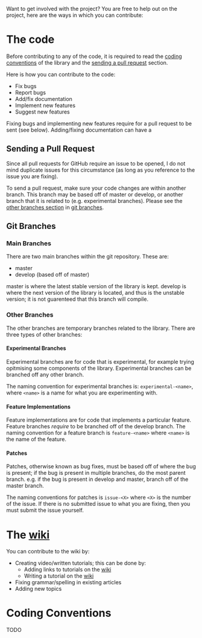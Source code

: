 Want to get involved with the project? You are free to help out on the project, here are the ways in which you can contribute:

# The code

Before contributing to any of the code, it is
required to read the [coding conventions](#coding-conventions)
of the library and the [sending a pull request](#sending-a-pull-request)
section.

Here is how you can contribute to the code:

- Fix bugs
- Report bugs
- Add/fix documentation
- Implement new features
- Suggest new features

Fixing bugs and implementing new features require for a pull
request to be sent (see below). Adding/fixing documentation
can have a 

## Sending a Pull Request

Since all pull requests for GitHub require
an issue to be opened, I do not mind duplicate
issues for this circumstance (as long as you reference
to the issue you are fixing).

To send a pull request, make sure your code changes
are within another branch. This branch may be based
off of master or develop, or another branch that it is
related to (e.g. experimental branches). Please
see the [other branches section](#other-branches) in [git branches](#git-branches).

## Git Branches

### Main Branches

There are two main branches within the git repository.
These are:

- master
- develop (based off of master)

master is where the latest stable version of the library
is kept. develop is where the next version of the library
is located, and thus is the unstable version; it is not
guarenteed that this branch will compile.

### Other Branches

The other branches are temporary branches related to the library.
There are three types of other branches:

#### Experimental Branches

Experimental branches are for code that is experimental, 
for example trying opitmising some components of the library. 
Experimental branches can be branched off any other branch.

The naming convention for experimental branches is:
`experimental-<name>`, where `<name>` is a name for what
you are experimenting with. 

#### Feature Implementations

Feature implementations are for code that implements a
particular feature. Feature branches *require* to be 
branched off of the develop branch. The naming convention
for a feature branch is `feature-<name>` where `<name>` is
the name of the feature.

#### Patches

Patches, otherwise known as bug fixes, must be based
off of where the bug is present; if the bug is present 
in multiple branches, do the most parent branch. e.g.
if the bug is present in develop and master, branch off
of the master branch. 

The naming conventions for patches is `issue-<X>` where
`<X>` is the number of the issue. If there is no submitted
issue to what you are fixing, then you must submit the issue yourself.

# The [wiki]

You can contribute to the wiki by:

- Creating video/written tutorials; this can be done by:
    - Adding links to tutorials on the [wiki]
    - Writing a tutorial on the [wiki]
- Fixing grammar/spelling in existing articles
- Adding new topics


# Coding Conventions

TODO

[wiki]: https://github.com/miguelmartin75/anax/wiki
[email]: mailto:miguel@miguel-martin.com
